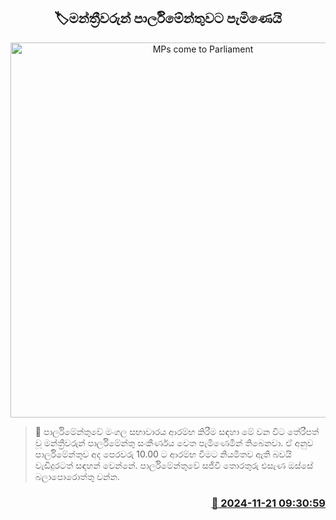 <p align='center'><b><h2 align='center' title='MPs come to Parliament'>🏷මන්ත්‍රීවරුන් පාර්ලිමේන්තුවට පැමිණෙයි</h2></b></p>
<p align='center'><img src='https://helakuru.sgp1.cdn.digitaloceanspaces.com/esana/images/lib/parliment-live-2024.jpg' width='600' alt='MPs come to Parliament'></p>

>📝 පාර්ලිමේන්තුවේ මංගල සභාවාරය ආරම්භ කිරීම සඳහා මේ වන විට තේරීපත් වූ මන්ත්‍රීවරුන් පාර්ලිමේන්තු සංකීර්ණය වෙත පැමිණෙමින් තිබෙනවා.
ඒ අනුව පාර්ලිමේන්තුව අද පෙරවරු 10.00 ට ආරම්භ වීමට නියමිතව ඇති බවයි වැඩිදුරටත් සඳහන් වෙන්නේ.
පාර්ලිමේන්තුවේ සජීවී තොරතුරු එසැණ ඔස්සේ බලාපොරොත්තු වන්න.


<h3 align='right'><a href='https://www.helakuru.lk/esana/p/105316/'>📅 2024-11-21 09:30:59</a></h3>
